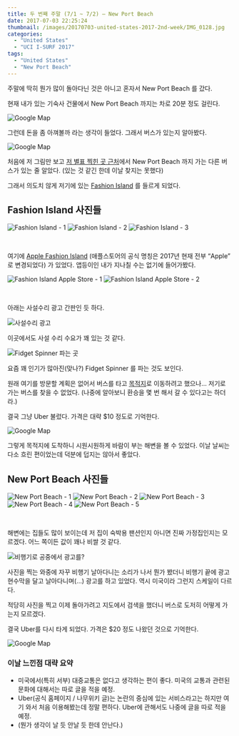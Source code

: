 ```yaml
---
title: 두 번째 주말 (7/1 ~ 7/2) – New Port Beach
date: 2017-07-03 22:25:24
thumbnail: /images/20170703-united-states-2017-2nd-week/IMG_0128.jpg
categories:
  - "United States"
  - "UCI I-SURF 2017"
tags:
  - "United States"
  - "New Port Beach"
---
```


주말에 딱히 뭔가 많이 돌아다닌 것은 아니고 혼자서 New Port Beach 를 갔다.

<!-- more -->

현재 내가 있는 기숙사 건물에서 New Port Beach 까지는 차로 20분 정도 걸린다.

![Google Map](/images/20170703-united-states-2017-2nd-week/1-1.png)

그런데 돈을 좀 아껴볼까 라는 생각이 들었다. 그래서 버스가 있는지 알아봤다.

![Google Map](/images/20170703-united-states-2017-2nd-week/2-1.png)

처음에 저 그림만 보고 [저 별표 찍힌 곳 근처](https://goo.gl/maps/Qckgqjn9yEQ2)에서 New Port Beach 까지 가는 다른 버스가 있는 줄 알았다. (있는 것 같긴 한데 이날 찾지는 못했다)

그래서 의도치 않게 저기에 있는 [Fashion Island](https://goo.gl/maps/PYQ6a44koZm) 를 들르게 되었다.

## Fashion Island 사진들

<div class="justified-gallery">

![Fashion Island - 1](/images/20170703-united-states-2017-2nd-week/4-1-1.jpg)
![Fashion Island - 2](/images/20170703-united-states-2017-2nd-week/5-1-1.jpg)
![Fashion Island - 3](/images/20170703-united-states-2017-2nd-week/3-1-1.jpg)

</div>
<br/>

여기에 [Apple Fashion Island](https://goo.gl/maps/2bBT3xkaAS62) (애플스토어의 공식 명칭은 2017년 현재 전부 “Apple” 로 변경되었다) 가 있었다. 앱등이인 내가 지나칠 수는 없기에 들어가봤다.

<div class="justified-gallery">

![Fashion Island Apple Store - 1](/images/20170703-united-states-2017-2nd-week/6-1-1.jpg)
![Fashion Island Apple Store - 2](/images/20170703-united-states-2017-2nd-week/7-1-1.jpg)

</div>
<br/>

아래는 사설수리 광고 간판인 듯 하다.

![사설수리 광고](/images/20170703-united-states-2017-2nd-week/8-1-1.jpg)

이곳에서도 사설 수리 수요가 꽤 있는 것 같다.

![Fidget Spinner 파는 곳](/images/20170703-united-states-2017-2nd-week/9-2.jpg)

요즘 꽤 인기가 많아진(맞나?) Fidget Spinner 를 파는 것도 보인다.

원래 여기를 방문할 계획은 없어서 버스를 타고 [목적지](https://goo.gl/maps/vhnn8y1Ddxp)로 이동하려고 했으나... 저기로 가는 버스를 찾을 수 없었다. (나중에 알아보니 환승을 몇 번 해서 갈 수 있다고는 하더라.)

결국 그냥 Uber 불렀다. 가격은 대략 $10 정도로 기억한다.

![Google Map](/images/20170703-united-states-2017-2nd-week/10-2.png)

그렇게 목적지에 도착하니 시원시원하게 바람이 부는 해변을 볼 수 있었다. 이날 날씨는 다소 흐린 편이었는데 덕분에 덥지는 않아서 좋았다.

## New Port Beach 사진들

<div class="justified-gallery">

![New Port Beach - 1](/images/20170703-united-states-2017-2nd-week/12-1.jpg)
![New Port Beach - 2](/images/20170703-united-states-2017-2nd-week/13-1.jpg)
![New Port Beach - 3](/images/20170703-united-states-2017-2nd-week/14-1.jpg)
![New Port Beach - 4](/images/20170703-united-states-2017-2nd-week/15-1.jpg)
![New Port Beach - 5](/images/20170703-united-states-2017-2nd-week/16-1.jpg)

</div>
<br/>

해변에는 집들도 많이 보이는데 저 집이 숙박용 팬션인지 아니면 진짜 가정집인지는 모르겠다. 어느 쪽이든 값이 꽤나 비쌀 것 같다.

![비행기로 공중에서 광고를?](/images/20170703-united-states-2017-2nd-week/17-1.jpg)

사진을 찍는 와중에 자꾸 비행기 날아다니는 소리가 나서 뭔가 봤더니 비행기 끝에 광고 현수막을 달고 날아다니며(…) 광고를 하고 있었다. 역시 미국이라 그런지 스케일이 다르다.

적당히 사진을 찍고 이제 돌아가려고 지도에서 검색을 했더니 버스로 도저히 어떻게 가는지 모르겠다.

결국 Uber를 다시 타게 되었다. 가격은 $20 정도 나왔던 것으로 기억한다.

![Google Map](/images/20170703-united-states-2017-2nd-week/18.png)

### 이날 느낀점 대략 요약

- 미국에서(특히 서부) 대중교통은 없다고 생각하는 편이 좋다. 미국의 교통과 관련된 문화에 대해서는 따로 글을 적을 예정.
- Uber(공식 홈페이지 / 나무위키 글)는 논란의 중심에 있는 서비스라고는 하지만 여기 와서 처음 이용해봤는데 정말 편하다. Uber에 관해서도 나중에 글을 따로 적을 예정.
- (뭔가 생각이 날 듯 안날 듯 한데 안난다.)
